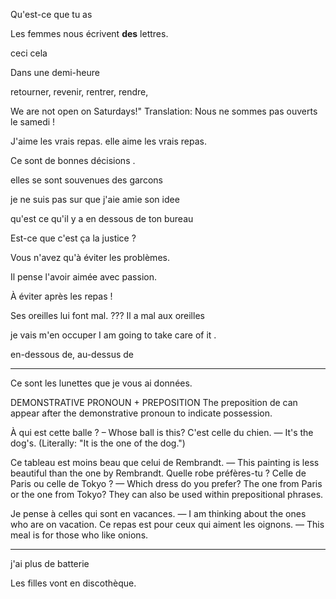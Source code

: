 Qu'est-ce que tu as

Les femmes nous écrivent **des** lettres.

ceci cela 

Dans une demi-heure
 
 
 retourner, revenir, rentrer, rendre,

We are not open on Saturdays!"
Translation: Nous ne sommes pas ouverts le samedi !

J'aime les vrais repas.
elle aime les vrais repas.

Ce sont de bonnes décisions .

elles se sont souvenues des garcons

je ne suis pas sur que j'aie amie son idee

qu'est ce qu'il y a en dessous de ton bureau


Est-ce que c'est ça la justice ?

Vous n'avez qu'à éviter les problèmes.

Il pense l'avoir aimée avec passion.

À éviter après les repas !

 
Ses oreilles lui font mal.     ??? Il a mal aux oreilles

je vais m'en occuper  I am going to take care of it .

en-dessous de,
au-dessus de

----------------------------------------------------------------

Ce sont les lunettes que je vous ai données.

DEMONSTRATIVE PRONOUN + PREPOSITION
The preposition de can appear after the demonstrative pronoun to indicate possession.

À qui est cette balle ? – Whose ball is this?
C'est celle du chien. — It's the dog's. (Literally: "It is the one of the dog.")


Ce tableau est moins beau que celui de Rembrandt. — This painting is less beautiful than the one by Rembrandt.
Quelle robe préfères-tu ? Celle de Paris ou celle de Tokyo ? — Which dress do you prefer? The one from Paris or the one from Tokyo?
They can also be used within prepositional phrases.

Je pense à celles qui sont en vacances. — I am thinking about the ones who are on vacation.
Ce repas est pour ceux qui aiment les oignons. — This meal is for those who like onions.

---------------------------------------------------------------------------
j'ai plus de batterie


Les filles vont en discothèque.
